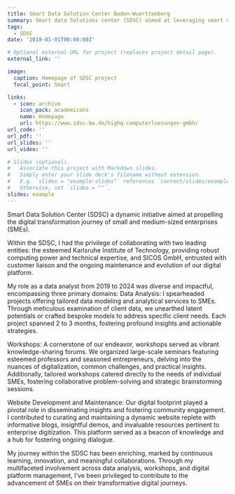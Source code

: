 ```yaml
---
title: Smart Data Solution Center Baden-Wuerttemberg
summary: Smart data Solutions center (SDSC) aimed at leveraging smart data technologies for SMEs in Baden-Württemberg's manufacturing sector. This initiative, supported by the Ministry of Science, Research and Art Baden-Württemberg (MWK), focuses on facilitating SMEs' access to and use of smart data. Through analyzing real industrial datasets, we aim to foster SME awareness and readiness for data innovation, particularly in Industry 4.0 contexts. Our collaboration with companies demonstrates the project's capacity to generate actionable insights and integrate smart technologies into existing systems, promoting data-driven innovation across the region.
tags:
  - SDSC
date: '2019-01-01T00:00:00Z'

# Optional external URL for project (replaces project detail page).
external_link: ''

image:
  caption: Homepage of SDSC project
  focal_point: Smart

links:
  - icon: archive
    icon_pack: academicons
    name: Homepage
    url: https://www.sdsc-bw.de/highq-computerloesungen-gmbh/
url_code: ''
url_pdf: ''
url_slides: ''
url_video: ''

# Slides (optional).
#   Associate this project with Markdown slides.
#   Simply enter your slide deck's filename without extension.
#   E.g. `slides = "example-slides"` references `content/slides/example-slides.md`.
#   Otherwise, set `slides = ""`.
slides: example
---
```


Smart Data Solution Center (SDSC) a dynamic initiative aimed at propelling the digital transformation journey of small and medium-sized enterprises (SMEs).

Within the SDSC, I had the privilege of collaborating with two leading entities: the esteemed Karlsruhe Institute of Technology, providing robust computing power and technical expertise, and SICOS GmbH, entrusted with customer liaison and the ongoing maintenance and evolution of our digital platform.

My role as a data analyst from 2019 to 2024 was diverse and impactful, encompassing three primary domains:
Data Analysis: I spearheaded projects offering tailored data modeling and analytical services to SMEs. Through meticulous examination of client data, we unearthed latent potentials or crafted bespoke models to address specific client needs. Each project spanned 2 to 3 months, fostering profound insights and actionable strategies.

Workshops: A cornerstone of our endeavor, workshops served as vibrant knowledge-sharing forums. We organized large-scale seminars featuring esteemed professors and seasoned entrepreneurs, delving into the nuances of digitalization, common challenges, and practical insights. Additionally, tailored workshops catered directly to the needs of individual SMEs, fostering collaborative problem-solving and strategic brainstorming sessions.

Website Development and Maintenance: Our digital footprint played a pivotal role in disseminating insights and fostering community engagement. I contributed to curating and maintaining a dynamic website replete with informative blogs, insightful demos, and invaluable resources pertinent to enterprise digitization. This platform served as a beacon of knowledge and a hub for fostering ongoing dialogue.

My journey within the SDSC has been enriching, marked by continuous learning, innovation, and meaningful collaborations. Through my multifaceted involvement across data analysis, workshops, and digital platform management, I've been privileged to contribute to the advancement of SMEs on their transformative digital journeys.
<!-- Thank you for joining me on this exciting exploration of my endeavors within the Smart Data Solution Center. Let's continue to innovate, collaborate, and drive meaningful change in the digital landscape together. -->
<!-- Smart Data Solution Center (SDSC)旨在加快中小型企业的数字化转型过程。它通过实践的方式向中小型企业展示数据化的魅力，解答数字化过程中遇到的问题和提出相应的指导。SDSC主要由两个公司进行主导。一个是Karlsruhe Institute of Technolofy, 主要提供算力和技术支援。另一个是sicos gmhb，主要负责和客户的联系以及网站的维护和开发。

SDSC项目主要以三种形式展开工作。第一，数据分析：为具体的中小型企业提供数据建模和分析服务。通过分析客户提供的数据，挖掘数据中的潜力，或针对客户提出的需求进行建模。每个项目持续2到3个月。第二，workshop。分为两种，一种是举办大型研讨会，邀请学校的教授和一些有过数字化经验的企业家进行演讲。主题一般是数字化的发展前景，常见问题和实际经验。这种workshop一般持续一天，一年一次。另一种workshop则是针对具体的中小型企业的。在和企业的主管取得联系后，我们会组织一个小型的workshop，针对企业具体的问题，有针对性的进行讨论，分析和解答。第三，网站。项目维护和一个网站，并在网站中提供了企业数字化相关blog，demo和其他资源。

从2019年到2024年，我以数据分析师的身份加入到这个项目中。并参与到了上述三种不同的工作中。 -->

